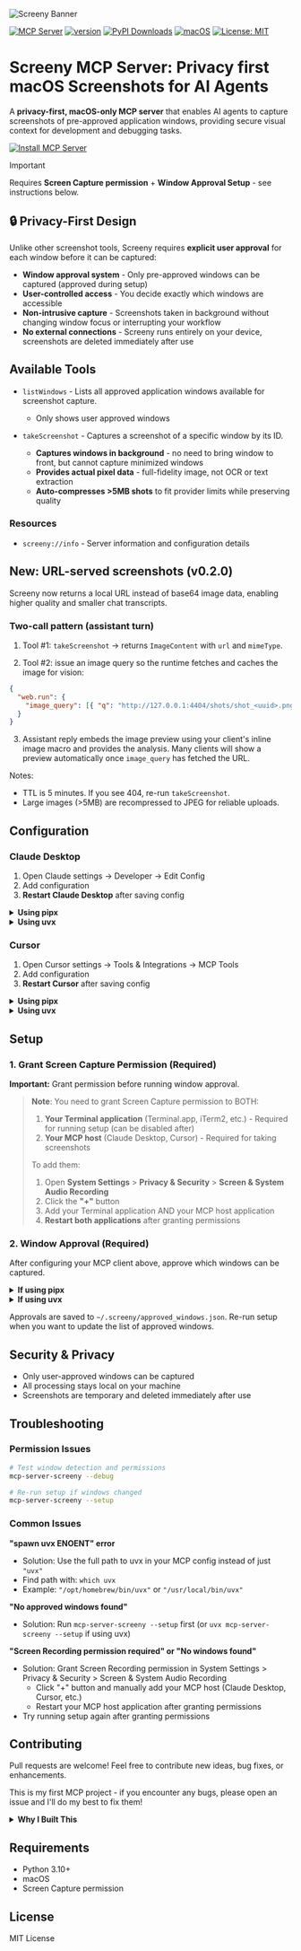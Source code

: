 ![Screeny Banner](screeny_banner.png)

[![MCP Server](https://badge.mcpx.dev?type=server "MCP Server")](https://mcpx.dev/server/mcp-server-screeny)
[![version](https://badge.fury.io/py/mcp-server-screeny.svg)](https://pypi.org/project/mcp-server-screeny/)
[![PyPI Downloads](https://static.pepy.tech/badge/mcp-server-screeny)](https://pepy.tech/projects/mcp-server-screeny)
[![macOS](https://img.shields.io/badge/macOS-only-blue.svg)](https://www.apple.com/macos/)
[![License: MIT](https://img.shields.io/badge/License-MIT-yellow.svg)](https://opensource.org/licenses/MIT)

# Screeny MCP Server: Privacy first macOS Screenshots for AI Agents

A **privacy-first, macOS-only MCP server** that enables AI agents to capture screenshots of pre-approved application windows, providing secure visual context for development and debugging tasks.

[![Install MCP Server](https://cursor.com/deeplink/mcp-install-light.svg)](https://cursor.com/install-mcp?name=screeny&config=eyJjb21tYW5kIjoidXZ4IG1jcC1zZXJ2ZXItc2NyZWVueSJ9)

> [!IMPORTANT]
> Requires **Screen Capture permission** + **Window Approval Setup** - see instructions below.

## 🔒 Privacy-First Design

Unlike other screenshot tools, Screeny requires **explicit user approval** for each window before it can be captured:

- **Window approval system** - Only pre-approved windows can be captured (approved during setup)
- **User-controlled access** - You decide exactly which windows are accessible
- **Non-intrusive capture** - Screenshots taken in background without changing window focus or interrupting your workflow
- **No external connections** - Screeny runs entirely on your device, screenshots are deleted immediately after use

## Available Tools

- `listWindows` - Lists all approved application windows available for screenshot capture.

  - Only shows user approved windows

- `takeScreenshot` - Captures a screenshot of a specific window by its ID.
  - **Captures windows in background** - no need to bring window to front, but cannot capture minimized windows
  - **Provides actual pixel data** - full-fidelity image, not OCR or text extraction
  - **Auto-compresses >5MB shots** to fit provider limits while preserving quality

### Resources

- `screeny://info` - Server information and configuration details

## New: URL-served screenshots (v0.2.0)

Screeny now returns a local URL instead of base64 image data, enabling higher quality and smaller chat transcripts.

### Two-call pattern (assistant turn)

1. Tool #1: `takeScreenshot` → returns `ImageContent` with `url` and `mimeType`.

2. Tool #2: issue an image query so the runtime fetches and caches the image for vision:

```json
{
  "web.run": {
    "image_query": [{ "q": "http://127.0.0.1:4404/shots/shot_<uuid>.png" }]
  }
}
```

3. Assistant reply embeds the image preview using your client's inline image macro and provides the analysis. Many clients will show a preview automatically once `image_query` has fetched the URL.

Notes:

- TTL is 5 minutes. If you see 404, re-run `takeScreenshot`.
- Large images (>5MB) are recompressed to JPEG for reliable uploads.

## Configuration

### Claude Desktop

1. Open Claude settings → Developer → Edit Config
2. Add configuration
3. **Restart Claude Desktop** after saving config

<details>
<summary><strong>Using pipx</strong></summary>

First install with: `pipx install mcp-server-screeny`

```json
{
  "mcpServers": {
    "screeny": {
      "command": "mcp-server-screeny",
      "args": []
    }
  }
}
```

> **Note:** If you get an `ENOENT` error, replace `"mcp-server-screeny"` with the full path to the executable (find it with `which mcp-server-screeny` in your terminal).

</details>

<details>
<summary><strong>Using uvx</strong></summary>

```json
{
  "mcpServers": {
    "screeny": {
      "command": "uvx",
      "args": ["mcp-server-screeny"]
    }
  }
}
```

> **Note:** If you get a "spawn uvx ENOENT" error, replace `"uvx"` with the full path to uvx:
>
> ```bash
> which uvx  # Find your uvx path
> ```
>
> Then use that full path in the config (e.g., `"/opt/homebrew/bin/uvx"`).

</details>

### Cursor

1. Open Cursor settings → Tools & Integrations → MCP Tools
2. Add configuration
3. **Restart Cursor** after saving config

<details>
<summary><strong>Using pipx</strong></summary>

First install with: `pipx install mcp-server-screeny`

```json
{
  "mcpServers": {
    "screeny": {
      "command": "mcp-server-screeny",
      "args": []
    }
  }
}
```

> **Note:** If you get an `ENOENT` error, replace `"mcp-server-screeny"` with the full path to the executable (find it with `which mcp-server-screeny` in your terminal).

</details>

<details>
<summary><strong>Using uvx</strong></summary>

```json
{
  "mcpServers": {
    "screeny": {
      "command": "uvx",
      "args": ["mcp-server-screeny"]
    }
  }
}
```

> **Note:** If you get a "spawn uvx ENOENT" error, replace `"uvx"` with the full path to uvx:
>
> ```bash
> which uvx  # Find your uvx path
> ```
>
> Then use that full path in the config (e.g., `"/opt/homebrew/bin/uvx"`).

</details>

## Setup

### 1. Grant Screen Capture Permission (Required)

**Important:** Grant permission before running window approval.

> **Note**: You need to grant Screen Capture permission to BOTH:
>
> 1. **Your Terminal application** (Terminal.app, iTerm2, etc.) - Required for running setup (can be disabled after)
> 2. **Your MCP host** (Claude Desktop, Cursor) - Required for taking screenshots
>
> To add them:
>
> 1. Open **System Settings** > **Privacy & Security** > **Screen & System Audio Recording**
> 2. Click the **"+"** button
> 3. Add your Terminal application AND your MCP host application
> 4. **Restart both applications** after granting permissions

### 2. Window Approval (Required)

After configuring your MCP client above, approve which windows can be captured.

<details>
<summary><strong>If using pipx</strong></summary>

```bash
# Interactive approval
mcp-server-screeny --setup

# Auto-approve all current windows
mcp-server-screeny --setup --allow-all
```

</details>

<details>
<summary><strong>If using uvx</strong></summary>

```bash
# Interactive approval
uvx mcp-server-screeny --setup

# Auto-approve all current windows
uvx mcp-server-screeny --setup --allow-all
```

</details>

Approvals are saved to `~/.screeny/approved_windows.json`. Re-run setup when you want to update the list of approved windows.

## Security & Privacy

- Only user-approved windows can be captured
- All processing stays local on your machine
- Screenshots are temporary and deleted immediately after use

## Troubleshooting

### Permission Issues

```bash
# Test window detection and permissions
mcp-server-screeny --debug

# Re-run setup if windows changed
mcp-server-screeny --setup
```

### Common Issues

**"spawn uvx ENOENT" error**

- Solution: Use the full path to uvx in your MCP config instead of just `"uvx"`
- Find path with: `which uvx`
- Example: `"/opt/homebrew/bin/uvx"` or `"/usr/local/bin/uvx"`

**"No approved windows found"**

- Solution: Run `mcp-server-screeny --setup` first (or `uvx mcp-server-screeny --setup` if using uvx)

**"Screen Recording permission required" or "No windows found"**

- Solution: Grant Screen Recording permission in System Settings > Privacy & Security > Screen & System Audio Recording
  - Click "+" button and manually add your MCP host (Claude Desktop, Cursor, etc.)
  - Restart your MCP host application after granting permissions
- Try running setup again after granting permissions

## Contributing

Pull requests are welcome! Feel free to contribute new ideas, bug fixes, or enhancements.

This is my first MCP project - if you encounter any bugs, please open an issue and I'll do my best to fix them!

<details>
<summary><strong>Why I Built This</strong></summary>

I created this tool to streamline my mobile development workflow. I was tired of
manually taking screenshots repeatedly to describe UI issues. With Screeny, Cursor can directly capture screenshots of my iOS simulator and iterate on the design in a loop. I'm excited to see how others will use this!

</details>

## Requirements

- Python 3.10+
- macOS
- Screen Capture permission

## License

MIT License
